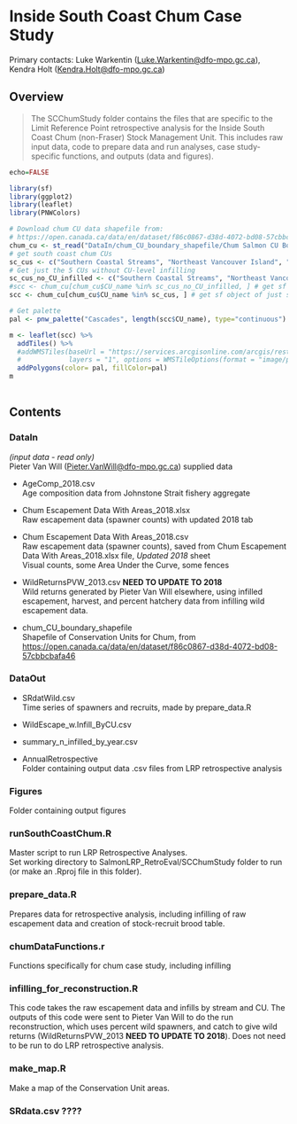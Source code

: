 # Inside South Coast Chum Case Study

Primary contacts: Luke Warkentin (Luke.Warkentin@dfo-mpo.gc.ca), Kendra Holt (Kendra.Holt@dfo-mpo.gc.ca)

## Overview

> The SCChumStudy folder contains the files that are specific to the Limit Reference Point retrospective analysis for the Inside South Coast Chum (non-Fraser) Stock Management Unit. This includes raw input data, code to prepare data and run analyses, case study-specific functions, and outputs (data and figures). 

```r
echo=FALSE

library(sf)
library(ggplot2)
library(leaflet)
library(PNWColors)

# Download chum CU data shapefile from:
# https://open.canada.ca/data/en/dataset/f86c0867-d38d-4072-bd08-57cbbcbafa46
chum_cu <- st_read("DataIn/chum_CU_boundary_shapefile/Chum Salmon CU Boundary_En.shp")
# get south coast chum CUs 
sc_cus <- c("Southern Coastal Streams", "Northeast Vancouver Island", "Upper Knight", "Loughborough", "Bute Inlet", "Georgia Strait", "Howe Sound-Burrard Inlet")
# Get just the 5 CUs without CU-level infilling
sc_cus_no_CU_infilled <- c("Southern Coastal Streams", "Northeast Vancouver Island", "Loughborough","Georgia Strait", "Howe Sound-Burrard Inlet")
#scc <- chum_cu[chum_cu$CU_name %in% sc_cus_no_CU_infilled, ] # get sf object of just south coast chum CUs 
scc <- chum_cu[chum_cu$CU_name %in% sc_cus, ] # get sf object of just south coast chum CUs 

# Get palette
pal <- pnw_palette("Cascades", length(scc$CU_name), type="continuous")

m <- leaflet(scc) %>%
  addTiles() %>%
  #addWMSTiles(baseUrl = "https://services.arcgisonline.com/arcgis/rest/services/Ocean/World_Ocean_Base/MapServer/tile/{z}/{y}/{x}.png",
  #            layers = "1", options = WMSTileOptions(format = "image/png", transparent = TRUE)) %>%
  addPolygons(color= pal, fillColor=pal)
m
  
```

## Contents

### DataIn  
_(input data - read only)_  
Pieter Van Will (Pieter.VanWill@dfo-mpo.gc.ca) supplied data

* AgeComp_2018.csv  
Age composition data from Johnstone Strait fishery aggregate

* Chum Escapement Data With Areas_2018.xlsx  
Raw escapement data (spawner counts) with updated 2018 tab

* Chum Escapement Data With Areas_2018.csv  
Raw escapement data (spawner counts), saved from Chum Escapement Data With Areas_2018.xlsx file, _Updated 2018_ sheet  
Visual counts, some Area Under the Curve, some fences

* WildReturnsPVW_2013.csv **NEED TO UPDATE TO 2018**  
Wild returns generated by Pieter Van Will elsewhere, using infilled escapement, harvest, and percent hatchery data from infilling wild escapement data.

* chum_CU_boundary_shapefile  
Shapefile of Conservation Units for Chum, from https://open.canada.ca/data/en/dataset/f86c0867-d38d-4072-bd08-57cbbcbafa46

### DataOut

* SRdatWild.csv  
Time series of spawners and recruits, made by prepare_data.R

* WildEscape_w.Infill_ByCU.csv  

* summary_n_infilled_by_year.csv

* AnnualRetrospective  
Folder containing output data .csv files from LRP retrospective analysis

### Figures  
Folder containing output figures

### runSouthCoastChum.R
Master script to run LRP Retrospective Analyses.  
Set working directory to SalmonLRP_RetroEval/SCChumStudy folder to run (or make an .Rproj file in this folder).

### prepare_data.R
Prepares data for retrospective analysis, including infilling of raw escapement data and creation of stock-recruit brood table. 

### chumDataFunctions.r
Functions specifically for chum case study, including infilling

### infilling_for_reconstruction.R
This code takes the raw escapement data and infills by stream and CU. The outputs of this code were sent to Pieter Van Will to do the run reconstruction, which uses percent wild spawners, and catch to give wild returns (WildReturnsPVW_2013 **NEED TO UPDATE TO 2018**). Does not need to be run to do LRP retrospective analysis.

### make_map.R
Make a map of the Conservation Unit areas.

### SRdata.csv ???? 



